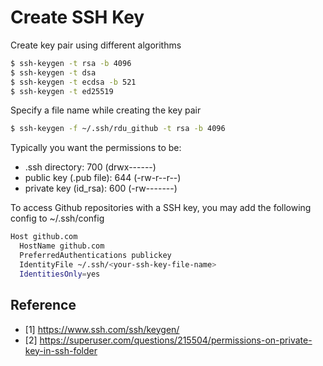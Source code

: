 # Create SSH Key

Create key pair using different algorithms

```bash
$ ssh-keygen -t rsa -b 4096
$ ssh-keygen -t dsa
$ ssh-keygen -t ecdsa -b 521
$ ssh-keygen -t ed25519
```  

Specify a file name while creating the key pair

```bash
$ ssh-keygen -f ~/.ssh/rdu_github -t rsa -b 4096
```

Typically you want the permissions to be:

* .ssh directory: 700 (drwx------)
* public key (.pub file): 644 (-rw-r--r--)
* private key (id_rsa): 600 (-rw-------)

To access Github repositories with a SSH key, you may add the following config to ~/.ssh/config

```bash
Host github.com
  HostName github.com
  PreferredAuthentications publickey
  IdentityFile ~/.ssh/<your-ssh-key-file-name>
  IdentitiesOnly=yes
```

## Reference

- [1] https://www.ssh.com/ssh/keygen/
- [2] https://superuser.com/questions/215504/permissions-on-private-key-in-ssh-folder
